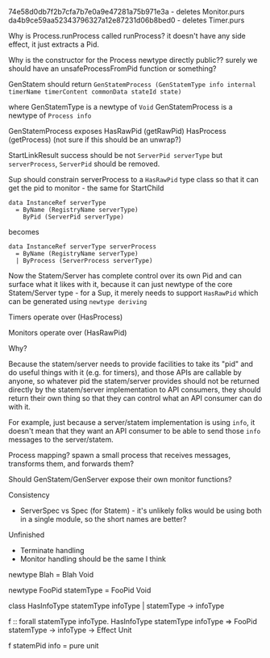74e58d0db7f2b7cfa7b7e0a9e47281a75b971e3a - deletes Monitor.purs
da4b9ce59aa52343796327a12e87231d06b8bed0 - deletes Timer.purs


Why is Process.runProcess called runProcess? it doesn't have any side effect, it just extracts a Pid.


Why is the constructor for the Process newtype directly public?? surely we should have an unsafeProcessFromPid function or something?







GenStatem should return
  `GenStatemProcess (GenStatemType info internal timerName timerContent commonData stateId state)`

  where
    GenStatemType is a newtype of `Void`
    GenStatemProcess is a newtype of `Process info`

GenStatemProcess exposes
  HasRawPid (getRawPid)
  HasProcess (getProcess) (not sure if this should be an unwrap?)

StartLinkResult success should be not `ServerPid serverType` but `serverProcess`, `ServerPid` should be removed.


Sup should constrain serverProcess to a `HasRawPid` type class so that it can get the pid to monitor - the same for StartChild

```
data InstanceRef serverType
  = ByName (RegistryName serverType)
    ByPid (ServerPid serverType)
```

becomes

```
data InstanceRef serverType serverProcess
  = ByName (RegistryName serverType)
  | ByProcess (ServerProcess serverType)
```

Now the Statem/Server has complete control over its own Pid and can surface what it likes with it, because it can
  just newtype of the core Statem/Server type - for a Sup, it merely needs to support `HasRawPid` which can be
  generated using `newtype deriving`



Timers operate over (HasProcess)


Monitors operate over (HasRawPid)



Why?


Because the statem/server needs to provide facilities to take its "pid" and do useful things with it (e.g. for timers), and
those APIs are callable by anyone, so whatever pid the statem/server provides should not be returned directly
by the statem/server implementation to API consumers, they should return their own thing so that they can
control what an API consumer can do with it.

For example, just because a server/statem implementation is using `info`, it doesn't mean that they want
an API consumer to be able to send those `info` messages to the server/statem.






Process mapping? spawn a small process that receives messages, transforms them, and forwards them?


Should GenStatem/GenServer expose their own monitor functions?





Consistency
  - ServerSpec vs Spec (for Statem) - it's unlikely folks would be using both in a single module, so the short names are better?



Unfinished
  - Terminate handling
  - Monitor handling should be the same I think


newtype Blah = Blah Void

newtype FooPid statemType = FooPid Void

class HasInfoType statemType infoType | statemType -> infoType

f ::
  forall statemType infoType. HasInfoType statemType infoType =>
  FooPid statemType ->
  infoType ->
  Effect Unit

f statemPid info = pure unit

